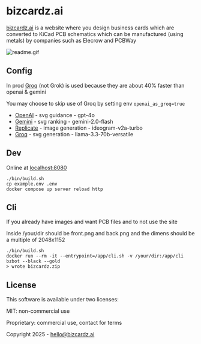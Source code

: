 # bizcardz.ai
[bizcardz.ai](https://bizcardz.ai) is a website where you design business cards which are converted to KiCad PCB schematics which can be manufactured (using metals) by companies such as Elecrow and PCBWay

![readme.gif](assets/readme.gif)

## Config
In prod [Groq](https://console.groq.com/docs/models) (not Grok) is used because they are about 40% faster than openai & gemini

You may choose to skip use of Groq by setting env `openai_as_groq=true`
+ [OpenAI](https://platform.openai.com/docs/models/gpt-4o) - svg guidance - gpt-4o
+ [Gemini](https://aistudio.google.com/prompts/new_chat?model=gemini-2.0-flash) - svg ranking - gemini-2.0-flash
+ [Replicate](https://replicate.com/ideogram-ai/ideogram-v2-turbo) - image generation - ideogram-v2a-turbo
+ [Groq](https://console.groq.com/docs/models) - svg generation - llama-3.3-70b-versatile

## Dev
Online at [localhost:8080](http://localhost:8080)
```
./bin/build.sh
cp example.env .env
docker compose up server reload http
```

## Cli
If you already have images and want PCB files and to not use the site

Inside /your/dir should be front.png and back.png and the dimens should be a multiple of 2048x1152
```
./bin/build.sh
docker run --rm -it --entrypoint=/app/cli.sh -v /your/dir:/app/cli bzbot --black --gold
> wrote bizcardz.zip
```

## License
This software is available under two licenses:

MIT: non-commercial use

Proprietary: commercial use, contact for terms

Copyright 2025 - hello@bizcardz.ai
